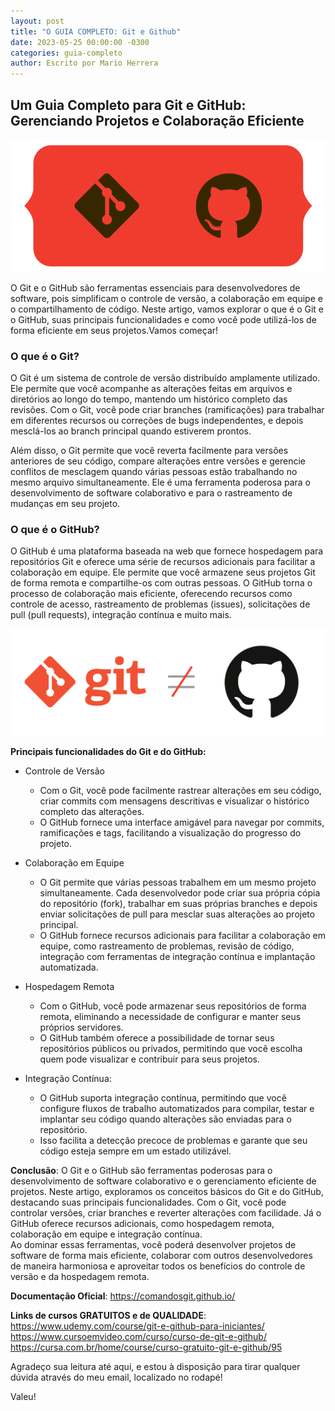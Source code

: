 ```yaml
---
layout: post
title: "O GUIA COMPLETO: Git e Github"
date: 2023-05-25 00:00:00 -0300
categories: guia-completo
author: Escrito por Mario Herrera
---
```


## Um Guia Completo para Git e GitHub: Gerenciando Projetos e Colaboração Eficiente

![](https://github.com/mariopuebla17/blog/blob/main/_images/20230525/git-github.jpg?raw=true)


O Git e o GitHub são ferramentas essenciais para desenvolvedores de software, pois simplificam o controle de versão, a colaboração em equipe e o compartilhamento de código. Neste artigo, vamos explorar o que é o Git e o GitHub, suas principais funcionalidades e como você pode utilizá-los de forma eficiente em seus projetos.Vamos começar!

### O que é o Git?

O Git é um sistema de controle de versão distribuído amplamente utilizado. Ele permite que você acompanhe as alterações feitas em arquivos e diretórios ao longo do tempo, mantendo um histórico completo das revisões. Com o Git, você pode criar branches (ramificações) para trabalhar em diferentes recursos ou correções de bugs independentes, e depois mesclá-los ao branch principal quando estiverem prontos.

Além disso, o Git permite que você reverta facilmente para versões anteriores de seu código, compare alterações entre versões e gerencie conflitos de mesclagem quando várias pessoas estão trabalhando no mesmo arquivo simultaneamente. Ele é uma ferramenta poderosa para o desenvolvimento de software colaborativo e para o rastreamento de mudanças em seu projeto.

### O que é o GitHub?

O GitHub é uma plataforma baseada na web que fornece hospedagem para repositórios Git e oferece uma série de recursos adicionais para facilitar a colaboração em equipe. Ele permite que você armazene seus projetos Git de forma remota e compartilhe-os com outras pessoas. O GitHub torna o processo de colaboração mais eficiente, oferecendo recursos como controle de acesso, rastreamento de problemas (issues), solicitações de pull (pull requests), integração contínua e muito mais.


![](https://github.com/mariopuebla17/blog/blob/main/_images/20230525/git-notequal-github.png?raw=true)


**Principais funcionalidades do Git e do GitHub:**
- Controle de Versão
  -  Com o Git, você pode facilmente rastrear alterações em seu código, criar commits com mensagens descritivas e visualizar o histórico completo das alterações.  
  -  O GitHub fornece uma interface amigável para navegar por commits, ramificações e tags, facilitando a visualização do progresso do projeto.

- Colaboração em Equipe
  - O Git permite que várias pessoas trabalhem em um mesmo projeto simultaneamente. Cada desenvolvedor pode criar sua própria cópia do repositório (fork), trabalhar em suas próprias branches e depois enviar solicitações de pull para mesclar suas alterações ao projeto principal.
  - O GitHub fornece recursos adicionais para facilitar a colaboração em equipe, como rastreamento de problemas, revisão de código, integração com ferramentas de integração contínua e implantação automatizada.

- Hospedagem Remota
  - Com o GitHub, você pode armazenar seus repositórios de forma remota, eliminando a necessidade de configurar e manter seus próprios servidores.
  - O GitHub também oferece a possibilidade de tornar seus repositórios públicos ou privados, permitindo que você escolha quem pode visualizar e contribuir para seus projetos.

- Integração Contínua:
  - O GitHub suporta integração contínua, permitindo que você configure fluxos de trabalho automatizados para compilar, testar e implantar seu código quando alterações são enviadas para o repositório.
  - Isso facilita a detecção precoce de problemas e garante que seu código esteja sempre em um estado utilizável.


**Conclusão**: O Git e o GitHub são ferramentas poderosas para o desenvolvimento de software colaborativo e o gerenciamento eficiente de projetos. Neste artigo, exploramos os conceitos básicos do Git e do GitHub, destacando suas principais funcionalidades. Com o Git, você pode controlar versões, criar branches e reverter alterações com facilidade. Já o GitHub oferece recursos adicionais, como hospedagem remota, colaboração em equipe e integração contínua.  
Ao dominar essas ferramentas, você poderá desenvolver projetos de software de forma mais eficiente, colaborar com outros desenvolvedores de maneira harmoniosa e aproveitar todos os benefícios do controle de versão e da hospedagem remota. 

**Documentação Oficial**: https://comandosgit.github.io/

**Links de cursos GRATUITOS e de QUALIDADE**:  
https://www.udemy.com/course/git-e-github-para-iniciantes/  
https://www.cursoemvideo.com/curso/curso-de-git-e-github/  
https://cursa.com.br/home/course/curso-gratuito-git-e-github/95  


Agradeço sua leitura até aqui, e estou à disposição para tirar qualquer dúvida através do meu email, localizado no rodapé!

Valeu!